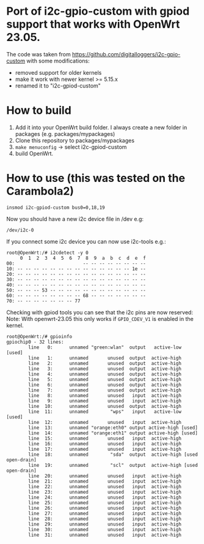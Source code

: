 # Port of i2c-gpio-custom with gpiod support that works with OpenWrt 23.05.
The code was taken from https://github.com/digitalloggers/i2c-gpio-custom with some modifications:
- removed support for older kernels
- make it work with newer kernel >= 5.15.x
- renamed it to "i2c-gpiod-custom"

# How to build
1. Add it into your OpenWrt build folder. I always create a new folder in packages (e.g. packages/mypackages)
2. Clone this repository to packages/mypackages
3. ```make menuconfig``` -> select i2c-gpiod-custom
4. build OpenWrt.

# How to use (this was tested on the Carambola2)
```
insmod i2c-gpiod-custom bus0=0,18,19
```

Now you should have a new i2c device file in /dev e.g:
```
/dev/i2c-0
```


If you connect some i2c device you can now use i2c-tools e.g.:

```
root@OpenWrt:/# i2cdetect -y 0
     0  1  2  3  4  5  6  7  8  9  a  b  c  d  e  f
00:                         -- -- -- -- -- -- -- -- 
10: -- -- -- -- -- -- -- -- -- -- -- -- -- -- 1e -- 
20: -- -- -- -- -- -- -- -- -- -- -- -- -- -- -- -- 
30: -- -- -- -- -- -- -- -- -- -- -- -- -- -- -- -- 
40: -- -- -- -- -- -- -- -- -- -- -- -- -- -- -- -- 
50: -- -- -- 53 -- -- -- -- -- -- -- -- -- -- -- -- 
60: -- -- -- -- -- -- -- -- 68 -- -- -- -- -- -- -- 
70: -- -- -- -- -- -- -- 77
```

Checking with gpiod tools you can see that the i2c pins are now reserved:  
Note: With openwrt-23.05 this only works if ```GPIO_CDEV_V1``` is enabled in the kernel.

```
root@OpenWrt:/# gpioinfo 
gpiochip0 - 32 lines:
        line   0:      unnamed "green:wlan"  output   active-low [used]
        line   1:      unnamed       unused  output  active-high 
        line   2:      unnamed       unused  output  active-high 
        line   3:      unnamed       unused  output  active-high 
        line   4:      unnamed       unused  output  active-high 
        line   5:      unnamed       unused  output  active-high 
        line   6:      unnamed       unused  output  active-high 
        line   7:      unnamed       unused  output  active-high 
        line   8:      unnamed       unused   input  active-high 
        line   9:      unnamed       unused   input  active-high 
        line  10:      unnamed       unused  output  active-high 
        line  11:      unnamed        "wps"   input   active-low [used]
        line  12:      unnamed       unused   input  active-high 
        line  13:      unnamed "orange:eth0" output active-high [used]
        line  14:      unnamed "orange:eth1" output active-high [used]
        line  15:      unnamed       unused   input  active-high 
        line  16:      unnamed       unused   input  active-high 
        line  17:      unnamed       unused   input  active-high 
        line  18:      unnamed        "sda"  output  active-high [used open-drain]
        line  19:      unnamed        "scl"  output  active-high [used open-drain]
        line  20:      unnamed       unused   input  active-high 
        line  21:      unnamed       unused   input  active-high 
        line  22:      unnamed       unused   input  active-high 
        line  23:      unnamed       unused   input  active-high 
        line  24:      unnamed       unused   input  active-high 
        line  25:      unnamed       unused   input  active-high 
        line  26:      unnamed       unused   input  active-high 
        line  27:      unnamed       unused   input  active-high 
        line  28:      unnamed       unused   input  active-high 
        line  29:      unnamed       unused   input  active-high 
        line  30:      unnamed       unused   input  active-high 
        line  31:      unnamed       unused   input  active-high
```
